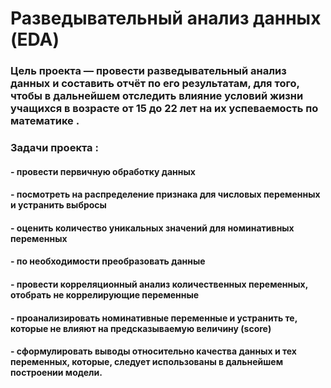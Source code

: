 # Разведывательный анализ данных (EDA) 

### Цель проекта — провести разведывательный анализ данных и составить отчёт по его результатам, для того, чтобы в дальнейшем отследить влияние условий жизни учащихся в возрасте от 15 до 22 лет на их успеваемость по математике .

### Задачи проекта :  
#### - провести первичную обработку данных
#### - посмотреть на распределение признака для числовых переменных и устранить выбросы
#### - оценить количество уникальных значений для номинативных переменных
#### - по необходимости преобразовать данные
#### - провести корреляционный анализ количественных переменных, отобрать не коррелирующие переменные
#### - проанализировать номинативные переменные и устранить те, которые не влияют на предсказываемую величину (score)
#### - сформулировать выводы относительно качества данных и тех переменных, которые, следует использованы в дальнейшем построении модели.
